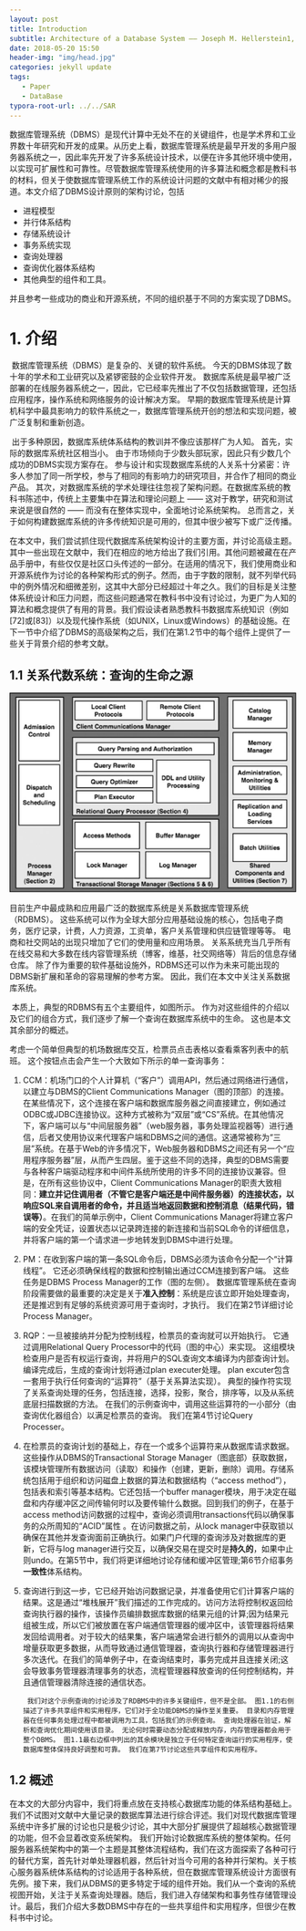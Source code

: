 ```yaml
---
layout: post
title: Introduction
subtitle: Architecture of a Database System —— Joseph M. Hellerstein1, Michael Stonebraker2 and James Hamilton3
date: 2018-05-20 15:50
header-img: "img/head.jpg"
categories: jekyll update
tags:
   - Paper
   - DataBase
typora-root-url: ../../SAR
---
```


​	数据库管理系统（DBMS）是现代计算中无处不在的关键组件，也是学术界和工业界数十年研究和开发的成果。从历史上看，数据库管理系统是最早开发的多用户服务器系统之一，因此率先开发了许多系统设计技术，以便在许多其他环境中使用，以实现可扩展性和可靠性。尽管数据库管理系统使用的许多算法和概念都是教科书的材料，但关于使数据库管理系统工作的系统设计问题的文献中有相对稀少的报道。本文介绍了DBMS设计原则的架构讨论，包括

+ 进程模型
+ 并行体系结构
+ 存储系统设计
+ 事务系统实现
+ 查询处理器
+ 查询优化器体系结构
+ 其他典型的组件和工具。

并且参考一些成功的商业和开源系统，不同的组织基于不同的方案实现了DBMS。

# 1. 介绍

​	数据库管理系统（DBMS）是复杂的、关键的软件系统。 今天的DBMS体现了数十年的学术和工业研究以及紧锣密鼓的企业软件开发。 数据库系统是最早被广泛部署的在线服务器系统之一，因此，它已经率先推出了不仅包括数据管理，还包括应用程序，操作系统和网络服务的设计解决方案。 早期的数据库管理系统是计算机科学中最具影响力的软件系统之一，数据库管理系统开创的想法和实现问题，被广泛复制和重新创造。	

​	出于多种原因，数据库系统体系结构的教训并不像应该那样广为人知。 首先，实际的数据库系统社区相当小。 由于市场倾向于少数头部玩家，因此只有少数几个成功的DBMS实现方案存在。 参与设计和实现数据库系统的人关系十分紧密：许多人参加了同一所学校，参与了相同的有影响力的研究项目，并合作了相同的商业产品。 其次，对数据库系统的学术处理往往忽视了架构问题。在数据库系统的教科书陈述中，传统上主要集中在算法和理论问题上 —— 这对于教学，研究和测试来说是很自然的 —— 而没有在整体实现中，全面地讨论系统架构。 总而言之，关于如何构建数据库系统的许多传统知识是可用的，但其中很少被写下或广泛传播。	

​	在本文中，我们尝试抓住现代数据库系统架构设计的主要方面，并讨论高级主题。其中一些出现在文献中，我们在相应的地方给出了我们引用。其他问题被藏在在产品手册中，有些仅仅是社区口头传述的一部分。在适用的情况下，我们使用商业和开源系统作为讨论的各种架构形式的例子。然而，由于字数的限制，就不列举代码中的例外情况和细微差别，这其中大部分已经超过十年之久。我们的目标是关注整体系统设计和压力问题，而这些问题通常在教科书中没有讨论过，为更广为人知的算法和概念提供了有用的背景。我们假设读者熟悉教科书数据库系统知识（例如[72]或[83]）以及现代操作系统（如UNIX，Linux或Windows）的基础设施。在下一节中介绍了DBMS的高级架构之后，我们在第1.2节中的每个组件上提供了一些关于背景介绍的参考文献。

## 1.1 关系代数系统：查询的生命之源

![](/image/arch_db.jpeg)

​	目前生产中最成熟和应用最广泛的数据库系统是关系数据库管理系统（RDBMS）。 这些系统可以作为全球大部分应用基础设施的核心，包括电子商务，医疗记录，计费，人力资源，工资单，客户关系管理和供应链管理等等。 电商和社交网站的出现只增加了它们的使用量和应用场景。 关系系统充当几乎所有在线交易和大多数在线内容管理系统（博客，维基，社交网络等）背后的信息存储仓库。 除了作为重要的软件基础设施外，RDBMS还可以作为未来可能出现的DBMS新扩展和革命的容易理解的参考方案。 因此，我们在本文中关注关系数据库系统。

​	本质上，典型的RDBMS有五个主要组件，如图所示。 作为对这些组件的介绍以及它们的组合方式，我们逐步了解一个查询在数据库系统中的生命。 这也是本文其余部分的概述。

​	考虑一个简单但典型的机场数据库交互，检票员点击表格以查看乘客列表中的航班。 这个按钮点击会产生一个大致如下所示的单一查询事务：

1. CCM：机场门口的个人计算机（“客户”）调用API，然后通过网络进行通信，以建立与DBMS的Client Communications Manager（图的顶部）的连接。 在某些情况下，这个连接在客户端和数据库服务器之间直接建立，例如通过ODBC或JDBC连接协议。这种方式被称为“双层”或“CS”系统。在其他情况下，客户端可以与“中间层服务器”（web服务器，事务处理监视器等）进行通信，后者又使用协议来代理客户端和DBMS之间的通信。这通常被称为“三层”系统。在基于Web的许多情况下，Web服务器和DBMS之间还有另一个“应用程序服务器”层，从而产生四层。鉴于这些不同的选择，典型的DBMS需要与各种客户端驱动程序和中间件系统所使用的许多不同的连接协议兼容。但是，在所有这些协议中，Client Communications Manager的职责大致相同：**建立并记住调用者（不管它是客户端还是中间件服务器）的连接状态，以响应SQL来自调用者的命令，并且适当地返回数据和控制消息（结果代码，错误等）**。在我们的简单示例中，Client Communications Manager将建立客户端的安全凭证，设置状态以记录跨连接的新连接和当前SQL命令的详细信息，并将客户端的第一个请求进一步地转发到DBMS中进行处理。
2. PM：在收到客户端的第一条SQL命令后，DBMS必须为该命令分配一个“计算线程”。 它还必须确保线程的数据和控制输出通过CCM连接到客户端。 这些任务是DBMS Process Manager的工作（图的左侧）。 数据库管理系统在查询阶段需要做的最重要的决定是关于**准入控制**：系统是应该立即开始处理查询，还是推迟到有足够的系统资源可用于查询时，才执行。 我们在第2节详细讨论Process Manager。
3. RQP：一旦被接纳并分配为控制线程，检票员的查询就可以开始执行。 它通过调用Relational Query Processor中的代码（图的中心）来实现。 这组模块检查用户是否有权运行查询，并将用户的SQL查询文本编译为内部查询计划。 编译完成后，生成的查询计划将通过plan executer处理。 plan excuter包含一套用于执行任何查询的“运算符”（基于关系算法实现）。 典型的操作符实现了关系查询处理的任务，包括连接，选择，投影，聚合，排序等，以及从系统底层扫描数据的方法。 在我们的示例查询中，调用这些运算符的一小部分（由查询优化器组合）以满足检票员的查询。 我们在第4节讨论Query Processer。
4. 在检票员的查询计划的基础上，存在一个或多个运算符来从数据库请求数据。这些操作从DBMS的Transactional Storage Manager（图底部）获取数据，该模块管理所有数据访问（读取）和操作（创建，更新，删除）调用。存储系统包括用于组织和访问磁盘上数据的算法和数据结构（“access method”），包括表和索引等基本结构。它还包括一个buffer manager模块，用于决定在磁盘和内存缓冲区之间传输何时以及要传输什么数据。回到我们的例子，在基于access method访问数据的过程中，查询必须调用transactions代码以确保事务的众所周知的“ACID”属性 。在访问数据之前，从lock manager中获取锁以确保在其他并发查询面前正确执行。如果门户代理的查询涉及对数据库的更新，它将与log manager进行交互，以确保交易在提交时是**持久的**，如果中止则undo。在第5节中，我们将更详细地讨论存储和缓冲区管理;第6节介绍事务**一致性**体系结构。
5. 查询进行到这一步，它已经开始访问数据记录，并准备使用它们计算客户端的结果。这是通过“堆栈展开”我们描述的工作完成的。访问方法将控制权返回给查询执行器的操作，该操作员编排数据库数据的结果元组的计算;因为结果元组被生成，所以它们被放置在客户端通信管理器的缓冲区中，该管理器将结果发回给调用者。对于较大的结果集，客户端通常会进行额外的调用以从查询中增量获取更多数据，从而导致通过通信管理器，查询执行器和存储管理器进行多次迭代。在我们的简单例子中，在查询结束时，事务完成并且连接关闭;这会导致事务管理器清理事务的状态，流程管理器释放查询的任何控制结构，并且通信管理器清除连接的通信状态。

		我们对这个示例查询的讨论涉及了RDBMS中的许多关键组件，但不是全部。 图1.1的右侧描述了许多共享组件和实用程序，它们对于全功能DBMS的操作至关重要。 目录和内存管理器在任何事务处理过程中都被调用为工具，包括我们的示例查询。 查询处理器在验证，解析和查询优化期间使用该目录。 无论何时需要动态分配或释放内存，内存管理器都会用于整个DBMS。 图1.1最右边框中列出的其余模块是独立于任何特定查询运行的实用程序，使数据库整体保持良好调整和可靠。 我们在第7节讨论这些共享组件和实用程序。

## 1.2 概述

​	在本文的大部分内容中，我们将重点放在支持核心数据库功能的体系结构基础上。我们不试图对文献中大量记录的数据库算法进行综合评述。我们对现代数据库管理系统中许多扩展的讨论也只是极少讨论，其中大部分扩展提供了超越核心数据管理的功能，但不会显着改变系统架构。
我们开始讨论数据库系统的整体架构。任何服务器系统架构中的第一个主题是其整体流程结构，我们在这方面探索了各种可行的替代方案，首先针对单处理器机器，然后针对当今可用的各种并行架构。关于核心服务器系统体系结构的讨论适用于各种系统，但在数据库管理系统设计方面很有先例。接下来，我们从DBMS的更多特定于域的组件开始。我们从一个查询的系统视图开始，关注于关系查询处理器。随后，我们进入存储架构和事务性存储管理设计。最后，我们介绍大多数DBMS中存在的一些共享组件和实用程序，但很少在教科书中讨论。
